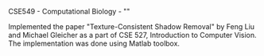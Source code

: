 CSE549 - Computational Biology - ""

Implemented the paper "Texture-Consistent Shadow Removal" by Feng Liu and Michael Gleicher as a part of CSE 527, Introduction to Computer Vision. The implementation was done using Matlab toolbox.

